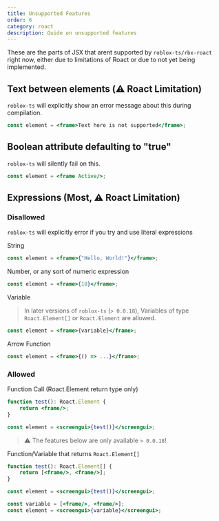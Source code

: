 ```yaml
---
title: Unsupported Features
order: 6
category: roact
description: Guide on unsupported features
---
```


These are the parts of JSX that arent supported by `roblox-ts/rbx-roact` right now, either due to limitations of Roact or due to not yet being implemented.

## Text between elements (⚠️ Roact Limitation)
`roblox-ts` will explicitly show an error message about this during compilation.
```jsx
const element = <frame>Text here is not supported</frame>;
```

## Boolean attribute defaulting to "true"
`roblox-ts` will silently fail on this.
```jsx
const element = <frame Active/>;
```

## Expressions (Most, ⚠️ Roact Limitation)
### Disallowed
`roblox-ts` will explicitly error if you try and use literal expressions

String
```jsx
const element = <frame>{"Hello, World!"}</frame>;
```
Number, or any sort of numeric expression
```jsx
const element = <frame>{10}</frame>;
```
Variable 

> In later versions of `roblox-ts` (`> 0.0.18`), Variables of type `Roact.Element[]` or `Roact.Element` are allowed.

```jsx
const element = <frame>{variable}</frame>;
```

Arrow Function
```jsx
const element = <frame>{() => ...}</frame>;
```

### Allowed
Function Call (Roact.Element return type only)
```jsx
function test(): Roact.Element {
    return <frame/>;
}

const element = <screengui>{test()}</screengui>;
```

> ⚠️ The features below are only available `> 0.0.18`!

Function/Variable that returns `Roact.Element[]`
```jsx
function test(): Roact.Element[] {
    return [<frame/>, <frame/>];
}

const element = <screengui>{test()}</screengui>;
```
```jsx
const variable = [<frame/>, <frame/>];
const element = <screengui>{variable}</screengui>;
```